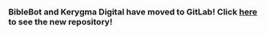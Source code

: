 <p align="center">
    <h3>BibleBot and Kerygma Digital have moved to GitLab! Click <a href="https://gitlab.com/kerygmadigital/biblebot/MigrationScripts">here</a> to see the new repository!</h3>
</p>
